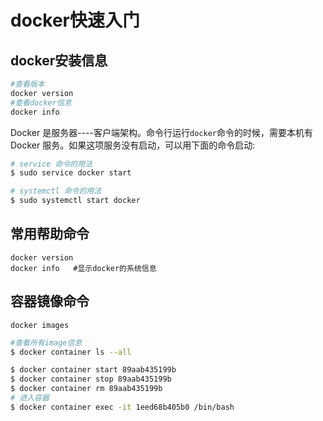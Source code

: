 # docker快速入门

## docker安装信息

``` bash
#查看版本
docker version
#查看docker信息
docker info
```
Docker 是服务器----客户端架构。命令行运行`docker`命令的时候，需要本机有 Docker 服务。如果这项服务没有启动，可以用下面的命令启动:
``` bash
# service 命令的用法
$ sudo service docker start

# systemctl 命令的用法
$ sudo systemctl start docker
```
## 常用帮助命令

```shell
docker version
docker info   #显示docker的系统信息
```



## 容器镜像命令

```shell
docker images
```



```bash
#查看所有image信息
$ docker container ls --all

$ docker container start 89aab435199b
$ docker container stop 89aab435199b
$ docker container rm 89aab435199b
# 进入容器
$ docker container exec -it 1eed68b405b0 /bin/bash
```


